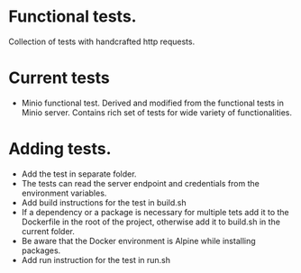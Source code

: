 # Functional tests. 
Collection of tests with handcrafted http requests.
 

# Current tests
- Minio functional test. 
  Derived and modified from the functional tests in Minio server.
  Contains rich set of tests for wide variety of functionalities.

# Adding tests.
- Add the test in separate folder.
- The tests can read the server endpoint and credentials from the environment variables.
- Add build instructions for the test in build.sh
- If a dependency or a package is necessary for multiple tets add it to the Dockerfile in the root of the project, otherwise add it to build.sh in the current folder.
- Be aware that the Docker environment is Alpine while installing packages.
- Add run instruction for the test in run.sh
